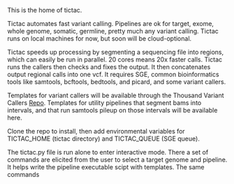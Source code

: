 

This is the home of tictac.

Tictac automates fast variant calling. Pipelines are ok for target, exome, whole genome, somatic, germline, pretty much any variant calling. Tictac runs on local machines for now, but soon will be cloud-optional.

Tictac speeds up processing by segmenting a sequencing file into regions, which can easily be run in parallel. 20 cores means 20x faster calls. Tictac runs the callers then checks and fixes the output. It then concatenates output regional calls into one vcf. It requires SGE, common bioinformatics tools like samtools, bcftools, bedtools, and picard, and some variant callers. 

Templates for variant callers will be available through the Thousand Variant Callers [Repo](https://github.com/deaconjs/ThousandVariantCallersRepo). Templates for utility pipelines that segment bams into intervals, and that run samtools pileup on those intervals will be available here. 

Clone the repo to install, then add environmental variables for TICTAC_HOME (tictac directory) and TICTAC_QUEUE (SGE queue). 

The tictac.py file is run alone to enter interactive mode. There a set of commands are elicited from the user to select a target genome and pipeline. It helps write the pipeline executable scipt with templates. The same commands 

